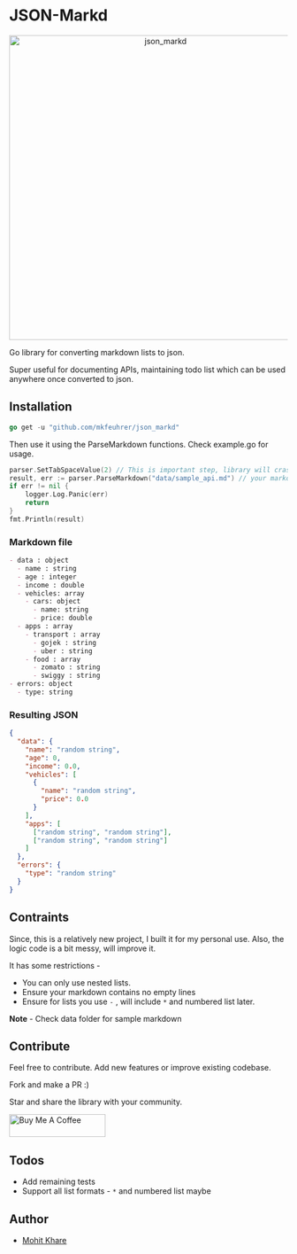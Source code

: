 # JSON-Markd

<p align="center">
<img alt="json_markd" title="JSON-Markd" src="https://raw.githubusercontent.com/mkfeuhrer/json_markd/master/json_markd.png" width="550">
</p>

Go library for converting markdown lists to json.

Super useful for documenting APIs, maintaining todo list which can be used anywhere once converted to json.

## Installation

```go
go get -u "github.com/mkfeuhrer/json_markd"
```

Then use it using the ParseMarkdown functions. Check example.go for usage.

```go
parser.SetTabSpaceValue(2) // This is important step, library will crash without this.
result, err := parser.ParseMarkdown("data/sample_api.md") // your markdown file path
if err != nil {
    logger.Log.Panic(err)
    return
}
fmt.Println(result)
```

### Markdown file

```markdown
- data : object
  - name : string
  - age : integer
  - income : double
  - vehicles: array
    - cars: object
      - name: string
      - price: double
  - apps : array
    - transport : array
      - gojek : string
      - uber : string
    - food : array
      - zomato : string
      - swiggy : string
- errors: object
  - type: string
```

### Resulting JSON

```json
{
  "data": {
    "name": "random string",
    "age": 0,
    "income": 0.0,
    "vehicles": [
      {
        "name": "random string",
        "price": 0.0
      }
    ],
    "apps": [
      ["random string", "random string"],
      ["random string", "random string"]
    ]
  },
  "errors": {
    "type": "random string"
  }
}
```

## Contraints

Since, this is a relatively new project, I built it for my personal use. Also, the logic code is a bit messy, will improve it.

It has some restrictions -

- You can only use nested lists.
- Ensure your markdown contains no empty lines
- Ensure for lists you use `-` , will include `*` and numbered list later.

**Note** - Check data folder for sample markdown

## Contribute

Feel free to contribute. Add new features or improve existing codebase.

Fork and make a PR :)

Star and share the library with your community.

<a href="https://www.buymeacoffee.com/chHAzigTb" target="_blank"><img src="https://cdn.buymeacoffee.com/buttons/default-orange.png" alt="Buy Me A Coffee" height="41" width="174"></a>

## Todos

- Add remaining tests
- Support all list formats - `*` and numbered list maybe

## Author

- [Mohit Khare](https://mohitkhare.me)
